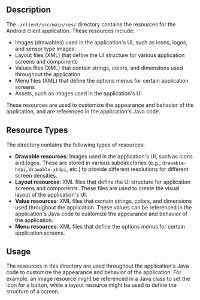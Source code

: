 ## Description


The `./client/src/main/res/` directory contains the resources for the Android client application. These resources include:

*   Images (drawables) used in the application's UI, such as icons, logos, and sensor type images
*   Layout files (XML) that define the UI structure for various application screens and components
*   Values files (XML) that contain strings, colors, and dimensions used throughout the application
*   Menu files (XML) that define the options menus for certain application screens
*   Assets, such as images used in the application's UI

These resources are used to customize the appearance and behavior of the application, and are referenced in the application's Java code.


## Resource Types


The directory contains the following types of resources:

*   **Drawable resources**: Images used in the application's UI, such as icons and logos. These are stored in various subdirectories (e.g., `drawable-hdpi`, `drawable-xhdpi`, etc.) to provide different resolutions for different screen densities.
*   **Layout resources**: XML files that define the UI structure for application screens and components. These files are used to create the visual layout of the application's UI.
*   **Value resources**: XML files that contain strings, colors, and dimensions used throughout the application. These values can be referenced in the application's Java code to customize the appearance and behavior of the application.
*   **Menu resources**: XML files that define the options menus for certain application screens.


## Usage


The resources in this directory are used throughout the application's Java code to customize the appearance and behavior of the application. For example, an image resource might be referenced in a Java class to set the icon for a button, while a layout resource might be used to define the structure of a screen.



